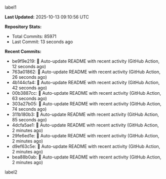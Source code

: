 
label1 
<!-- ACTIVITY_START -->
**Last Updated:** 2025-10-13 09:10:56 UTC

**Repository Stats:**
- Total Commits: 85971
- Last Commit: 13 seconds ago

**Recent Commits:**
- be9f9e219: 🤖 Auto-update README with recent activity (GitHub Action, 12 seconds ago)
- 763a01862: 🤖 Auto-update README with recent activity (GitHub Action, 26 seconds ago)
- 4b144cfa4: 🤖 Auto-update README with recent activity (GitHub Action, 42 seconds ago)
- 00b3887cc: 🤖 Auto-update README with recent activity (GitHub Action, 63 seconds ago)
- 303a27b05: 🤖 Auto-update README with recent activity (GitHub Action, 74 seconds ago)
- 311b180b3: 🤖 Auto-update README with recent activity (GitHub Action, 85 seconds ago)
- 4dcfa5ae1: 🤖 Auto-update README with recent activity (GitHub Action, 2 minutes ago)
- 29fe6ed1e: 🤖 Auto-update README with recent activity (GitHub Action, 2 minutes ago)
- d9ef63c5e: 🤖 Auto-update README with recent activity (GitHub Action, 2 minutes ago)
- bea88b0ab: 🤖 Auto-update README with recent activity (GitHub Action, 2 minutes ago)
<!-- ACTIVITY_END -->

label2
